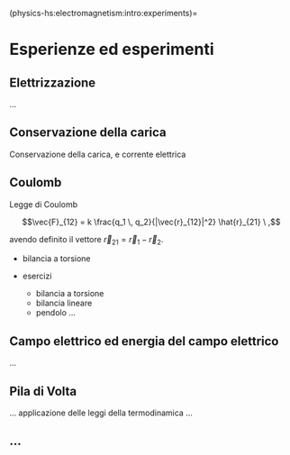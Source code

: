 (physics-hs:electromagnetism:intro:experiments)=
# Esperienze ed esperimenti

## Elettrizzazione

...

## Conservazione della carica
Conservazione della carica, e corrente elettrica


## Coulomb

Legge di Coulomb

$$\vec{F}_{12} = k \frac{q_1 \, q_2}{|\vec{r}_{12}|^2} \hat{r}_{21} \ ,$$

avendo definito il vettore $\vec{r}_{21} = \vec{r}_1 - \vec{r}_2$.

- bilancia a torsione

- esercizi
  - bilancia a torsione
  - bilancia lineare
  - pendolo
...

## Campo elettrico ed energia del campo elettrico

...

## Pila di Volta

... applicazione delle leggi della termodinamica ...

## ...
